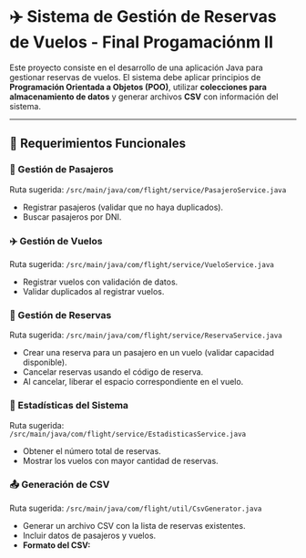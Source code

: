 # ✈️ Sistema de Gestión de Reservas de Vuelos - Final Progamaciónm II

Este proyecto consiste en el desarrollo de una aplicación Java para gestionar reservas de vuelos. El sistema debe aplicar principios de **Programación Orientada a Objetos (POO)**, utilizar **colecciones para almacenamiento de datos** y generar archivos **CSV** con información del sistema.

---

## 📌 Requerimientos Funcionales

### 👤 Gestión de Pasajeros
Ruta sugerida: `/src/main/java/com/flight/service/PasajeroService.java`
- Registrar pasajeros (validar que no haya duplicados).
- Buscar pasajeros por DNI.

### ✈️ Gestión de Vuelos
Ruta sugerida: `/src/main/java/com/flight/service/VueloService.java`
- Registrar vuelos con validación de datos.
- Validar duplicados al registrar vuelos.

### 🧾 Gestión de Reservas
Ruta sugerida: `/src/main/java/com/flight/service/ReservaService.java`
- Crear una reserva para un pasajero en un vuelo (validar capacidad disponible).
- Cancelar reservas usando el código de reserva.
- Al cancelar, liberar el espacio correspondiente en el vuelo.

### 🧮 Estadísticas del Sistema
Ruta sugerida: `/src/main/java/com/flight/service/EstadisticasService.java`
- Obtener el número total de reservas.
- Mostrar los vuelos con mayor cantidad de reservas.

### 📤 Generación de CSV
Ruta sugerida: `/src/main/java/com/flight/util/CsvGenerator.java`
- Generar un archivo CSV con la lista de reservas existentes.
- Incluir datos de pasajeros y vuelos.
- **Formato del CSV:**

